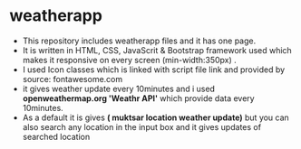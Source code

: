 # weatherapp
* This repository includes weatherapp files and it has one page. 
* It is written in HTML, CSS, JavaScrit & Bootstrap framework used which makes it responsive on every screen (min-width:350px) .
* I used Icon classes which is linked with script file link and provided by source: fontawesome.com
* it gives weather update every 10minutes and i used **openweathermap.org 'Weathr API'** which provide data every 10minutes.
* As a default it is gives **( muktsar location weather update)** but you can also search any location in the input box and it gives updates of searched location
